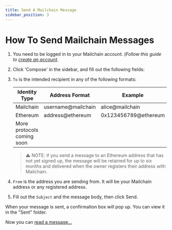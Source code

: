 ```yaml
---
title: Send A Mailchain Message
sidebar_position: 3
---
```


# How To Send Mailchain Messages

1. You need to be logged in to your Mailchain account. (_Follow this guide to [create an account](./2-create-a-mailchain-account.md)_.
1. Click 'Compose' in the sidebar, and fill out the following fields:

1. `To` is the intended recipient in any of the following formats:

    | Identity Type              | Address Format     | Example              |
    | -------------------------- | ------------------ | -------------------- |
    | Mailchain                  | username@mailchain | alice@mailchain      |
    | Ethereum                   | address@ethereum   | 0x123456789@ethereum |
    | More protocols coming soon |

    > ⚠️ NOTE: if you send a message to an Ethereum address that has not yet signed up, the message will be retained for up to six months and delivered when the owner registers their address with Mailchain.

1. `From` is the address you are sending from. It will be your Mailchain address or any registered address.
1. Fill out the `Subject` and the message body, then click Send.

When your message is sent, a confirmation box will pop up. You can view it in the "Sent" folder.

Now you can [read a message...](./4-read-a-mailchain-messages.md)
